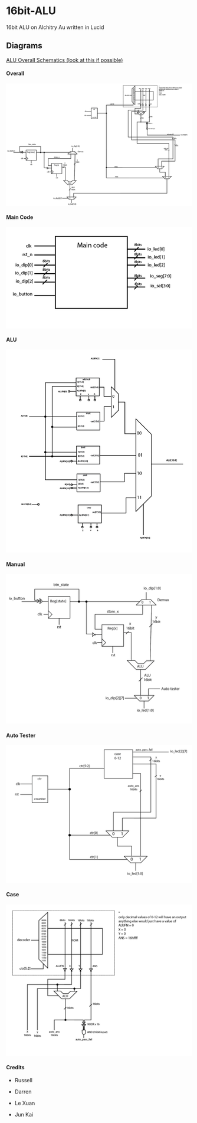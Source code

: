# 16bit-ALU
16bit ALU on Alchitry Au written in Lucid

## Diagrams

[ALU Overall Schematics (look at this if possible)](https://github.com/LoJunKai/16bit-ALU/raw/main/media/week%208%20FPGA%20schematics.pdf)


#### Overall

![](https://github.com/LoJunKai/16bit-ALU/raw/main/media/overall.PNG)

#### Main Code

![](https://github.com/LoJunKai/16bit-ALU/raw/main/media/Main%20code.PNG)

#### ALU

![](https://github.com/LoJunKai/16bit-ALU/raw/main/media/ALU.PNG)

#### Manual

![](https://github.com/LoJunKai/16bit-ALU/raw/main/media/manual.PNG)

#### Auto Tester

![](https://github.com/LoJunKai/16bit-ALU/raw/main/media/auto%20tester.PNG)

#### Case

![](https://github.com/LoJunKai/16bit-ALU/raw/main/media/Case.PNG)

#### Credits

- Russell

- Darren

- Le Xuan

- Jun Kai
